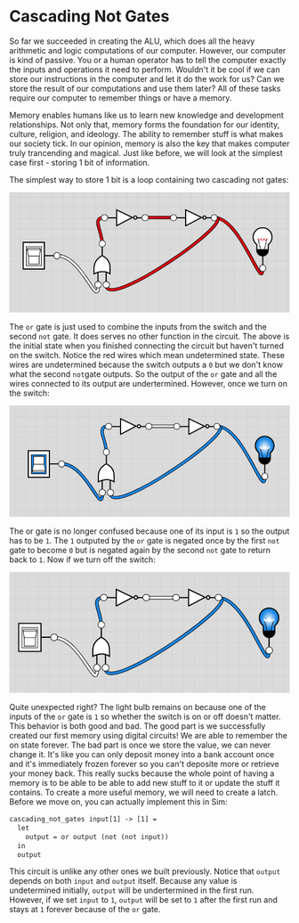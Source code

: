 # Cascading Not Gates

So far we succeeded in creating the ALU, which does all the heavy arithmetic and logic computations of our computer. However, our computer is kind of passive. You or a human operator has to tell the computer exactly the inputs and operations it need to perform. Wouldn't it be cool if we can store our instructions in the computer and let it do the work for us? Can we store the result of our computations and use them later? All of these tasks require our computer to remember things or have a memory.

Memory enables humans like us to learn new knowledge and development relationships. Not only that, memory forms the foundation for our identity, culture, religion, and ideology. The ability to remember stuff is what makes our society tick. In our opinion, memory is also the key that makes computer truly trancending and magical. Just like before, we will look at the simplest case first - storing 1 bit of information.

The simplest way to store 1 bit is a loop containing two cascading not gates:

![Cascading Not Gates \(Initial State\)](../.gitbook/assets/image%20%2828%29.png)

The `or` gate is just used to combine the inputs from the switch and the second `not` gate. It does serves no other function in the circuit. The above is the initial state when you finished connecting the circuit but haven't turned on the switch. Notice the red wires which mean undetermined state. These wires are undetermined because the switch outputs a `0` but we don't know what the second `not`gate outputs. So the output of the `or` gate and all the wires connected to its output are undertermined. However, once we turn on the switch:

![Cascading Not Gates \(On State\)](../.gitbook/assets/image%20%2815%29.png)

The or gate is no longer confused because one of its input is `1` so the output has to be `1`. The `1` outputed by the `or` gate is negated once by the first `not` gate to become `0` but is negated again by the second `not` gate to return back to `1`. Now if we turn off the switch:

![Cascading Not Gates \(Off State\)](../.gitbook/assets/image%20%285%29.png)

Quite unexpected right? The light bulb remains on because one of the inputs of the `or` gate is `1` so whether the switch is on or off doesn't matter. This behavior is both good and bad. The good part is we successfully created our first memory using digital circuits! We are able to remember the on state forever. The bad part is once we store the value, we can never change it. It's like you can only deposit money into a bank account once and it's immediately frozen forever so you can't deposite more or retrieve your money back. This really sucks because the whole point of having a memory is to be able to be able to add new stuff to it or update the stuff it contains. To create a more useful memory, we will need to create a latch. Before we move on, you can actually implement this in Sim:

```text
cascading_not_gates input[1] -> [1] =
  let
    output = or output (not (not input))
  in
  output
```

This circuit is unlike any other ones we built previously. Notice that `output` depends on both `input` and `output` itself. Because any value is undetermined initially, `output` will be undertermined in the first run. However, if we set `input` to `1`, `output` will be set to `1` after the first run and stays at `1` forever because of the `or` gate.

